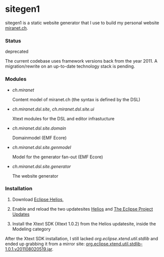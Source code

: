 sitegen1
==========

sitegen1 is a static website generator that I use to build my personal website [miranet.ch](http://www.miranet.ch).


### Status
deprecated

The current codebase uses framework versions back from the year 2011. A migration/rewrite on an up-to-date technology stack is pending.


### Modules
- *ch.miranet*

  Content model of miranet.ch (the syntax is defined by the DSL)


- *ch.miranet.dsl.site*, *ch.miranet.dsl.site.ui*

  Xtext modules for the DSL and editor infrastucture


- *ch.miranet.dsl.site.domain*

  Domainmodel (EMF Ecore)


- *ch.miranet.dsl.site.genmodel*

  Model for the generator fan-out (EMF Ecore)


- *ch.miranet.dsl.site.generator*

  The website generator



### Installation

1. Download [Eclipse Helios](http://www.eclipse.org/downloads/packages/eclipse-rcp-and-rap-developers/heliossr2),

2. Enable and reload the two updatesites [Helios](http://download.eclipse.org/releases/helios)
and [The Eclipse Project Updates](http://download.eclipse.org/eclipse/updates/3.6)

3. Install the Xtext SDK (Xtext 1.0.2) from the Helios updatesite, inside the Modeling category

After the Xtext SDK installation, I still lacked *org.eclipse.xtend.util.stdlib* and ended up grabbing it from a mirror site:
[org.eclipse.xtend.util.stdlib-1.0.1.v201108020519.jar](http://ftp.mirrorservice.org/sites/download.eclipse.org/eclipseMirror/modeling/tmf/xtext/maven/org/eclipse/xtend/org.eclipse.xtend.util.stdlib/1.0.1.v201108020519/org.eclipse.xtend.util.stdlib-1.0.1.v201108020519.jar).

